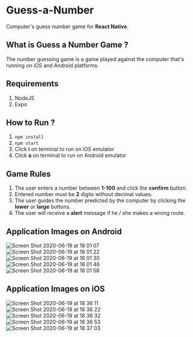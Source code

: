 # Guess-a-Number
Computer's guess number game for **React Native**.

## What is Guess a Number Game ?
The number guessing game is a game played against the computer that's running on iOS and Android platforms.

## Requirements
1) NodeJS <br>
2) Expo <br>
## How to Run ?
1) `npm install` <br>
2) `npm start` <br>
3) Click **i** on terminal to run on iOS emulator <br>
4) Click **a** on terminal to run on Android emulator <br>

## Game Rules ###
1) The user enters a number between **1-100** and click the **confirm** button. <br>
2) Entered number must be **2** digits without decimal values. <br>
3) The user guides the number predicted by the computer by clicking the **lower** or **large** buttons. <br>
4) The user will receive a **alert** message if he / she makes a wrong route. <br>

## Application Images on Android
![Screen Shot 2020-06-19 at 18 01 07](https://user-images.githubusercontent.com/52782215/85151413-6d608980-b25c-11ea-994c-0ab8141cd7e0.png)
![Screen Shot 2020-06-19 at 18 01 22](https://user-images.githubusercontent.com/52782215/85151426-6fc2e380-b25c-11ea-89da-77b3fd63270a.png)
![Screen Shot 2020-06-19 at 18 01 30](https://user-images.githubusercontent.com/52782215/85151431-705b7a00-b25c-11ea-872f-13ac05125590.png)
![Screen Shot 2020-06-19 at 18 01 46](https://user-images.githubusercontent.com/52782215/85151434-70f41080-b25c-11ea-97fb-40317f212d99.png)
![Screen Shot 2020-06-19 at 18 01 58](https://user-images.githubusercontent.com/52782215/85151437-718ca700-b25c-11ea-897e-c6202347fdff.png)

## Application Images on iOS
![Screen Shot 2020-06-19 at 18 36 11](https://user-images.githubusercontent.com/52782215/85151033-f4613200-b25b-11ea-9923-b84b4d27bbd7.png)
![Screen Shot 2020-06-19 at 18 36 22](https://user-images.githubusercontent.com/52782215/85151040-f75c2280-b25b-11ea-886a-4452930c4c31.png) <br>
![Screen Shot 2020-06-19 at 18 36 32](https://user-images.githubusercontent.com/52782215/85151045-f7f4b900-b25b-11ea-91b8-b116db10bfb0.png) 
![Screen Shot 2020-06-19 at 18 36 53](https://user-images.githubusercontent.com/52782215/85151046-f88d4f80-b25b-11ea-8244-efe9904d0596.png) <br>
![Screen Shot 2020-06-19 at 18 37 03](https://user-images.githubusercontent.com/52782215/85151047-f925e600-b25b-11ea-9f92-5f0223d69f95.png) <br>


